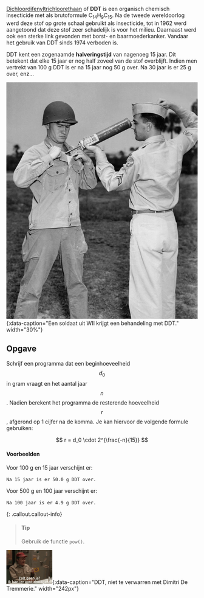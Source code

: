 <a href="https://nl.wikipedia.org/wiki/Dichloordifenyltrichloorethaan" target="_blank">Dichloordifenyltrichloorethaan</a> of **DDT** is een organisch chemisch insecticide met als brutoformule C<sub>14</sub>H<sub>9</sub>C<sub>15</sub>. Na de tweede wereldoorlog werd deze stof op grote schaal gebruikt als insecticide, tot in 1962 werd aangetoond dat deze stof zeer schadelijk is voor het milieu. Daarnaast werd ook een sterke link gevonden met borst- en baarmoederkanker. Vandaar het gebruik van DDT sinds 1974 verboden is. 

DDT kent een zogenaamde **halveringstijd** van nagenoeg 15 jaar. Dit betekent dat elke 15 jaar er nog half zoveel van de stof overblijft. Indien men vertrekt van 100 g DDT is er na 15 jaar nog 50 g over. Na 30 jaar is er 25 g over, enz...

![Een soldaat uit WII krijgt een behandeling met DDT.](media/DDT_WWII_soldier.jpeg "Foto door CDC op Wikimedia."){:data-caption="Een soldaat uit WII krijgt een behandeling met DDT." width="30%"}

## Opgave
Schrijf een programma dat een beginhoeveelheid $$d_0$$ in gram vraagt en het aantal jaar $$n$$. Nadien berekent het programma de resterende hoeveelheid $$r$$, afgerond op 1 cijfer na de komma. Je kan hiervoor de volgende formule gebruiken:

$$
    r = d_0 \cdot 2^{\frac{-n}{15}}
$$

#### Voorbeelden
Voor 100 g en 15 jaar verschijnt er:
```
Na 15 jaar is er 50.0 g DDT over.
```

Voor 500 g en 100 jaar verschijnt er:
```
Na 100 jaar is er 4.9 g DDT over.
```

{: .callout.callout-info}
> #### Tip
> Gebruik de functie `pow()`.

![DDT, niet te verwarren met Dimitri De Tremmerie.](media/fcdk-ddt.gif "DDT, niet te verwarren met Dimitri De Tremmerie."){:data-caption="DDT, niet te verwarren met Dimitri De Tremmerie." width="242px"}